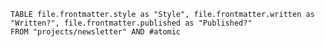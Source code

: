 ```dataview
TABLE file.frontmatter.style as "Style", file.frontmatter.written as "Written?", file.frontmatter.published as "Published?"
FROM "projects/newsletter" AND #atomic
```
































